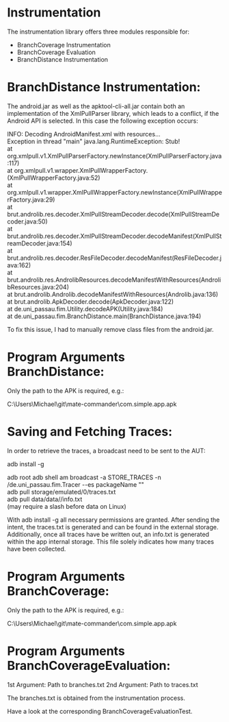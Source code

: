 
# Instrumentation

The instrumentation library offers three modules responsible for:

* BranchCoverage Instrumentation
* BranchCoverage Evaluation
* BranchDistance Instrumentation

# BranchDistance Instrumentation:

The android.jar as well as the apktool-cli-all.jar contain both an implementation of the XmlPullParser library, which
leads to a conflict, if the Android API is selected. In this case the following exception occurs:

INFO: Decoding AndroidManifest.xml with resources... <br>
Exception in thread "main" java.lang.RuntimeException: Stub! <br>
	at org.xmlpull.v1.XmlPullParserFactory.newInstance(XmlPullParserFactory.java:117) <br>
	at org.xmlpull.v1.wrapper.XmlPullWrapperFactory.<init>(XmlPullWrapperFactory.java:52) <br>
	at org.xmlpull.v1.wrapper.XmlPullWrapperFactory.newInstance(XmlPullWrapperFactory.java:29) <br>
	at brut.androlib.res.decoder.XmlPullStreamDecoder.decode(XmlPullStreamDecoder.java:50) <br>
	at brut.androlib.res.decoder.XmlPullStreamDecoder.decodeManifest(XmlPullStreamDecoder.java:154) <br>
	at brut.androlib.res.decoder.ResFileDecoder.decodeManifest(ResFileDecoder.java:162) <br>
	at brut.androlib.res.AndrolibResources.decodeManifestWithResources(AndrolibResources.java:204) <br>
	at brut.androlib.Androlib.decodeManifestWithResources(Androlib.java:136) <br>
	at brut.androlib.ApkDecoder.decode(ApkDecoder.java:122) <br>
	at de.uni_passau.fim.Utility.decodeAPK(Utility.java:184) <br>
	at de.uni_passau.fim.BranchDistance.main(BranchDistance.java:194) <br>
	
To fix this issue, I had to manually remove class files from the android.jar.

# Program Arguments BranchDistance:

Only the path to the APK is required, e.g.:

C:\Users\Michael\git\mate-commander\com.simple.app.apk

# Saving and Fetching Traces:

In order to retrieve the traces, a broadcast need to be sent to the AUT:

adb install -g <apk> <br />

adb root
adb shell am broadcast -a STORE_TRACES -n <package-name>/de.uni_passau.fim.Tracer --es packageName "<package-name>" <br />
adb pull storage/emulated/0/traces.txt <br />
adb pull data/data/<package-name>/info.txt <br /> (may require a slash before data on Linux)

With adb install -g all necessary permissions are granted. After sending the intent, the traces.txt
is generated and can be found in the external storage. Additionally, once all traces have be written out,
an info.txt is generated within the app internal storage. This file solely indicates how many
traces have been collected.

# Program Arguments BranchCoverage:

Only the path to the APK is required, e.g.:

C:\Users\Michael\git\mate-commander\com.simple.app.apk

# Program Arguments BranchCoverageEvaluation:

1st Argument: Path to branches.txt
2nd Argument: Path to traces.txt

The branches.txt is obtained from the instrumentation process.

Have a look at the corresponding BranchCoverageEvaluationTest.